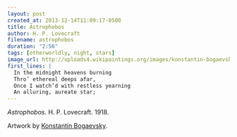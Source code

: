 ```yaml
---
layout: post
created_at: 2013-12-14T11:09:17-0500
title: Astrophobos
author: H. P. Lovecraft
filename: astrophobos
duration: "2:56"
tags: [otherworldly, night, stars]
image_url: http://uploads4.wikipaintings.org/images/konstantin-bogaevsky/the-star-1908.jpg!Blog.jpg
first_lines: |
  In the midnight heavens burning
  Thro’ ethereal deeps afar,
  Once I watch’d with restless yearning
  An alluring, aureate star;
---
```


_Astrophobos_.  H. P. Lovecraft.  1918.

Artwork by [Konstantin Bogaevsky](http://www.wikipaintings.org/en/konstantin-bogaevsky/the-star-1908).
